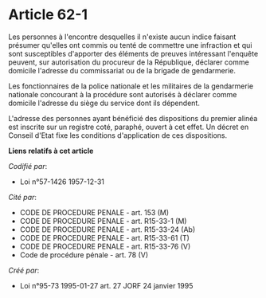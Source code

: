 # Article 62-1

Les personnes à l'encontre desquelles il n'existe aucun indice faisant présumer qu'elles ont commis ou tenté de commettre une
infraction et qui sont susceptibles d'apporter des éléments de preuves intéressant l'enquête peuvent, sur autorisation du
procureur de la République, déclarer comme domicile l'adresse du commissariat ou de la brigade de gendarmerie.

Les fonctionnaires de la police nationale et les militaires de la gendarmerie nationale concourant à la procédure sont
autorisés à déclarer comme domicile l'adresse du siège du service dont ils dépendent.

L'adresse des personnes ayant bénéficié des dispositions du premier alinéa est inscrite sur un registre coté, paraphé, ouvert
à cet effet. Un décret en Conseil d'Etat fixe les conditions d'application de ces dispositions.

**Liens relatifs à cet article**

_Codifié par_:

  - Loi n°57-1426 1957-12-31

_Cité par_:

  - CODE DE PROCEDURE PENALE - art. 153 (M)
  - CODE DE PROCEDURE PENALE - art. R15-33-1 (M)
  - CODE DE PROCEDURE PENALE - art. R15-33-24 (Ab)
  - CODE DE PROCEDURE PENALE - art. R15-33-61 (T)
  - CODE DE PROCEDURE PENALE - art. R15-33-76 (V)
  - Code de procédure pénale - art. 78 (V)

_Créé par_:

  - Loi n°95-73 1995-01-27 art. 27 JORF 24 janvier 1995
